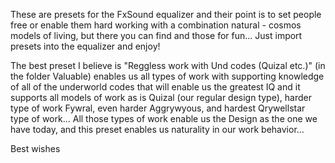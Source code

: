 These are presets for the FxSound equalizer and their point is to set people free or enable them hard working with a combination natural - cosmos models of living, but there you can find and those for fun...
Just import presets into the equalizer and enjoy!

The best preset I believe is "Reggless work with Und codes (Quizal etc.)" (in the folder Valuable) enables us all types of work with supporting knowledge of all of the underworld codes that will enable us the greatest IQ and it supports all models of work as is Quizal (оur regular design type), harder type of work Fywral, even harder Aggrywyous, and hardest Qrywellstar type of work... All those types of work enable us the Design as the one we have today, and this preset enables us naturality in our work behavior...

Best wishes
